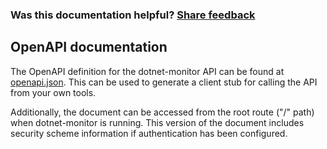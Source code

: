 ### Was this documentation helpful? [Share feedback](https://www.research.net/r/DGDQWXH?src=documentation%2Fopenapi)

## OpenAPI documentation

The OpenAPI definition for the dotnet-monitor API can be found at [openapi.json](openapi.json). This can be used to generate a client stub for calling the API from your own tools.

Additionally, the document can be accessed from the root route ("/" path) when dotnet-monitor is running. This version of the document includes security scheme information if authentication has been configured.